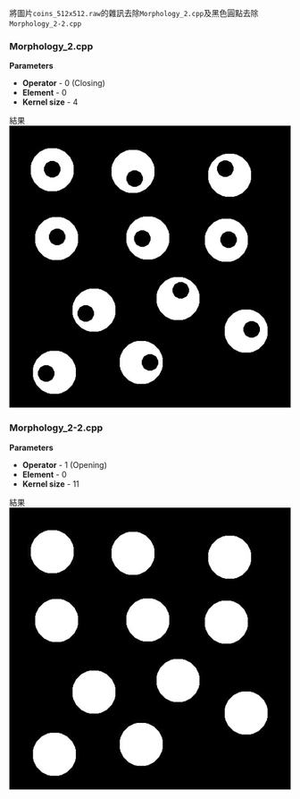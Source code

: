 將圖片`coins_512x512.raw`的雜訊去除`Morphology_2.cpp`及黑色圓點去除 `Morphology_2-2.cpp`

### Morphology_2.cpp

**Parameters**
- **Operator** - 0 (Closing)
- **Element** - 0
- **Kernel size** - 4

結果
![圖片](/output/test_morphology/coins_512x512_1.jpg)

### Morphology_2-2.cpp

**Parameters**
- **Operator** - 1 (Opening)
- **Element** - 0
- **Kernel size** - 11

結果
![圖片](/output/test_morphology/coins_512x512_2.jpg)
